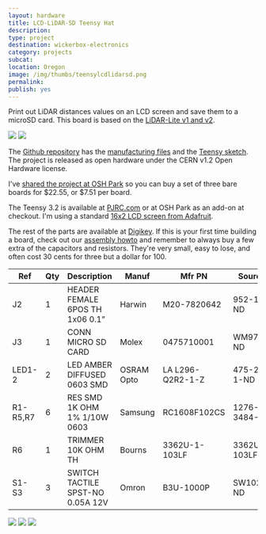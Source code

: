 ```yaml
---
layout: hardware
title: LCD-LiDAR-SD Teensy Hat
description: 
type: project
destination: wickerbox-electronics
category: projects
subcat: 
location: Oregon
image: /img/thumbs/teensylcdlidarsd.png
permalink: 
publish: yes
---
```


Print out LiDAR distances values on an LCD screen and save them to a microSD card. This board is based on the <a href="https://github.com/pulsedlight3d">LiDAR-Lite v1 and v2</a>.

<img src="https://photos.smugmug.com/Projects/Teensy-Hats/i-g3pkCsc/0/O/lcdlidarsd-frontview.png">

<img src="https://photos.smugmug.com/Projects/Teensy-Hats/i-sn5RSdz/0/O/lcdlidarsd-oshpreview.png">

The [Github repository](https://github.com/wickerbox/Teensy-Hats/tree/master/LCD-LiDAR-SD-Hat) has the [manufacturing files](https://github.com/wickerbox/Teensy-Hats/blob/master/LCD-LiDAR-SD-Hat/gerbers/teensy-lcd-lidar-sd-hat-v1.0-gerbers.zip?raw=true) and the [Teensy sketch](https://raw.githubusercontent.com/wickerbox/Teensy-Hats/master/LCD-LiDAR-SD-Hat/software/Teensy-LCD-LiDAR-SD-Hat/Teensy-LCD-LiDAR-SD-Hat.ino). The project is released as open hardware under the CERN v1.2 Open Hardware license.

I've <a href="https://oshpark.com/shared_projects/BkOPlbFA">shared the project at OSH Park</a> so you can buy a set of three bare boards for $22.55, or $7.51 per board. 

The Teensy 3.2 is available at <a href="http://pjrc.com/teensy/index.html">PJRC.com</a> or at OSH Park as an add-on at checkout. I'm using a standard <a href="https://www.adafruit.com/product/181">16x2 LCD screen from Adafruit</a>.

The rest of the parts are available at [Digikey](http://digikey.com). If this is your first time building a board, check out our [assembly howto](/kicad-workflow/assembly/) and remember to always buy a few extra of the capacitors and resistors. They're very small, easy to lose, and often cost 30 cents for three but a dollar for 100.

|Ref|Qty|Description|Manuf|Mfr PN|Source PN|
|---|---|-----------|-----|------|---------|
|J2|1|HEADER FEMALE 6POS TH 1x06 0.1”|Harwin|M20-7820642|952-1808-ND|
|J3|1|CONN MICRO SD CARD |Molex|0475710001|WM9731CT-ND|
|LED1-2|2|LED AMBER DIFFUSED 0603 SMD|OSRAM Opto|LA L296-Q2R2-1-Z|475-2712-1-ND|
|R1-R5,R7|6|RES SMD 1K OHM 1% 1/10W 0603|Samsung|RC1608F102CS|1276-3484-1-ND|
|R6|1|TRIMMER 10K OHM TH |Bourns| 3362U-1-103LF|3362U-103LF-ND|
|S1-S3|3|SWITCH TACTILE SPST-NO 0.05A 12V|Omron|B3U-1000P|SW1020CT-ND|

<img src="https://photos.smugmug.com/Projects/Teensy-Hats/i-bc4Fc9r/0/O/lcdlidarsd-backview.png">

<img src="https://photos.smugmug.com/Projects/Teensy-Hats/i-nRtWMd8/0/O/lcdlidarsd-sideview.png">

<img src="https://photos.smugmug.com/Projects/Teensy-Hats/i-ZnjP27n/0/O/tempmon-backview.png">

